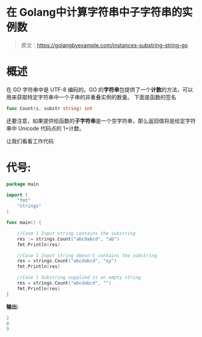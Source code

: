 # 在 Golang中计算字符串中子字符串的实例数

> 原文：<https://golangbyexample.com/instances-substring-string-go>

# **概述**

在 GO 字符串中是 UTF-8 编码的。GO 的**字符串**包提供了一个**计数**的方法，可以用来获取特定字符串中一个子串的非重叠实例的数量。
下面是函数的签名

```go
func Count(s, substr string) int
```

还要注意，如果提供给函数的**子字符串**是一个空字符串，那么返回值将是给定字符串中 Unicode 代码点的 1+计数。

让我们看看工作代码

#  **代号:**

```go
package main

import (
    "fmt"
    "strings"
)

func main() {

    //Case 1 Input string contains the substring
    res := strings.Count("abcdabcd", "ab")
    fmt.Println(res)

    //Case 1 Input string doesn't contains the substring
    res = strings.Count("abcdabcd", "xy")
    fmt.Println(res)

    //Case 1 Substring supplied is an empty string
    res = strings.Count("abcdabcd", "")
    fmt.Println(res)
}
```

**输出:**

```go
2
0
9
```